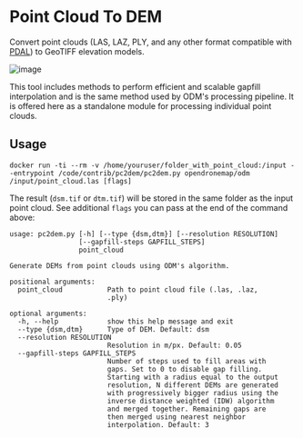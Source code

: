 # Point Cloud To DEM

Convert point clouds (LAS, LAZ, PLY, and any other format compatible with [PDAL](https://pdal.io/stages/readers.html)) to GeoTIFF elevation models.

![image](https://user-images.githubusercontent.com/1951843/112354653-492a5100-8ca3-11eb-9f21-4dda4cae976f.png)

This tool includes methods to perform efficient and scalable gapfill interpolation and is the same method used by ODM's processing pipeline. It is offered here as a standalone module for processing individual point clouds.

## Usage

```
docker run -ti --rm -v /home/youruser/folder_with_point_cloud:/input --entrypoint /code/contrib/pc2dem/pc2dem.py opendronemap/odm /input/point_cloud.las [flags]
```

The result (`dsm.tif` or `dtm.tif`) will be stored in the same folder as the input point cloud. See additional `flags` you can pass at the end of the command above:

```
usage: pc2dem.py [-h] [--type {dsm,dtm}] [--resolution RESOLUTION]
                 [--gapfill-steps GAPFILL_STEPS]
                 point_cloud

Generate DEMs from point clouds using ODM's algorithm.

positional arguments:
  point_cloud           Path to point cloud file (.las, .laz,
                        .ply)

optional arguments:
  -h, --help            show this help message and exit
  --type {dsm,dtm}      Type of DEM. Default: dsm
  --resolution RESOLUTION
                        Resolution in m/px. Default: 0.05
  --gapfill-steps GAPFILL_STEPS
                        Number of steps used to fill areas with
                        gaps. Set to 0 to disable gap filling.
                        Starting with a radius equal to the output
                        resolution, N different DEMs are generated
                        with progressively bigger radius using the
                        inverse distance weighted (IDW) algorithm
                        and merged together. Remaining gaps are
                        then merged using nearest neighbor
                        interpolation. Default: 3

```
